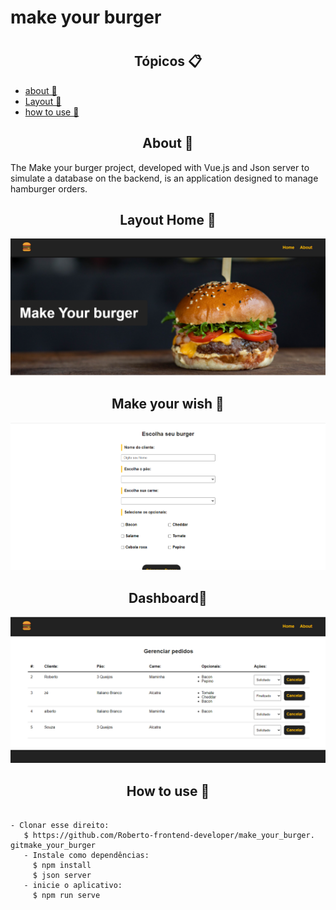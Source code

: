 <h1> make your burger <h1>
<h2 align="center">Tópicos 📋</h2>

   <p>
   
   - [ about 📖 ](#about-)
   - [ Layout 🎨 ](#layout-)
   - [ how to use 🤔 ](#how-to-use-)

   </p>

<h2 align="center">About 📖</h2>
   
<p>
   The Make your burger project, developed with Vue.js and Json server to simulate a database on the backend, is an application designed to manage hamburger orders.
</p> 

<h2 align="center">Layout Home 🎨</h2>

<p align="center">
  <img alt="Make you burger" src=".github/make_your_burger.png" >
</P>


<h2 align="center">Make your wish 🎨</h2>

<p align="center">
<img  
src=".github/make_your_burger - Google Chrome 27_04_2022 15_12_08.png">
</p>

<h2 align="center">Dashboard🎨</h2>

<p align="center">
<img src=".github/make_your_burger - Google Chrome 27_04_2022 15_11_54.png">
</p>

<h2 align="center">How to use 🤔</h2>

```

- Clonar esse direito:
   $ https://github.com/Roberto-frontend-developer/make_your_burger.   gitmake_your_burger
   - Instale como dependências:
     $ npm install
     $ json server
   - inicie o aplicativo:
     $ npm run serve
```
